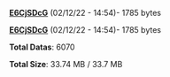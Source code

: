 [**E6CjSDcG**](/data/E6CjSDcG.txt) (02/12/22 - 14:54)- 1785 bytes

[**E6CjSDcG**](/data/E6CjSDcG.txt) (02/12/22 - 14:54)- 1785 bytes

**Total Datas**: 6070

**Total Size**: 33.74 MB / 33.7 MB